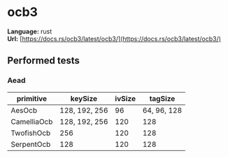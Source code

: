 # ocb3

**Language:**
rust\
**Url:**
[https://docs.rs/ocb3/latest/ocb3/](https://docs.rs/ocb3/latest/ocb3/)

## Performed tests

### Aead

| primitive | keySize | ivSize | tagSize |
| --- | --- | --- | --- |
| AesOcb | 128, 192, 256 | 96 | 64, 96, 128 |
| CamelliaOcb | 128, 192, 256 | 120 | 128 |
| TwofishOcb | 256 | 120 | 128 |
| SerpentOcb | 128 | 120 | 128 |
